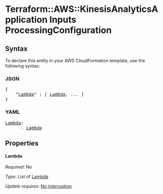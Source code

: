 # Terraform::AWS::KinesisAnalyticsApplication Inputs ProcessingConfiguration

## Syntax

To declare this entity in your AWS CloudFormation template, use the following syntax:

### JSON

<pre>
{
    "<a href="#lambda" title="Lambda">Lambda</a>" : <i>[ <a href="inputs-processingconfiguration-lambda.md">Lambda</a>, ... ]</i>
}
</pre>

### YAML

<pre>
<a href="#lambda" title="Lambda">Lambda</a>: <i>
      - <a href="inputs-processingconfiguration-lambda.md">Lambda</a></i>
</pre>

## Properties

#### Lambda

_Required_: No

_Type_: List of <a href="inputs-processingconfiguration-lambda.md">Lambda</a>

_Update requires_: [No interruption](https://docs.aws.amazon.com/AWSCloudFormation/latest/UserGuide/using-cfn-updating-stacks-update-behaviors.html#update-no-interrupt)

